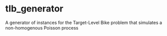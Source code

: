 # tlb_generator
A generator of instances for the Target-Level Bike problem that simulates a non-homogenous Poisson process
